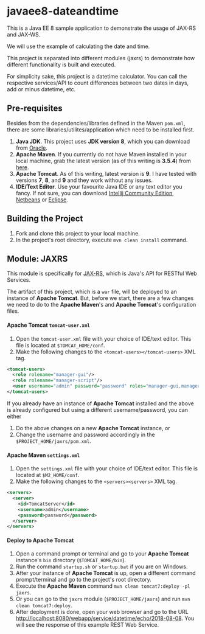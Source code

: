 # javaee8-dateandtime

This is a Java EE 8 sample application to demonstrate the usage of JAX-RS and JAX-WS.

We will use the example of calculating the date and time.

This project is separated into different modules (jaxrs) to demonstrate how different functionality is built and executed.

For simplicity sake, this project is a datetime calculator. You can call the respective services/API to count differences between two dates in days, add or minus datetime, etc.

## Pre-requisites

Besides from the dependencies/libraries defined in the Maven `pom.xml`, there are some libraries/utilites/application which need to be installed first.

1. **Java JDK**. This project uses **JDK version 8**, which you can download from [Oracle](http://www.oracle.com/technetwork/java/javase/downloads/jdk8-downloads-2133151.html).
2. **Apache Maven**. If you currently do not have Maven installed in your local machine, grab the latest version (as of this writing is **3.5.4**) from [here](https://maven.apache.org/download.cgi).
3. **Apache Tomcat**. As of this writing, latest version is **9**. I have tested with versions **7**, **8**, and **9** and they work without any issues.
4. **IDE/Text Editor**. Use your favourite Java IDE or any text editor you fancy. If not sure, you can download [Intellij Community Edition](https://www.jetbrains.com/idea/download/index.html#section=windows), [Netbeans](https://netbeans.org/downloads/) or [Eclipse](https://www.eclipse.org/downloads/).

## Building the Project

1. Fork and clone this project to your local machine.
2. In the project's root directory, execute `mvn clean install` command.

## Module: JAXRS

This module is specifically for [JAX-RS](https://en.wikipedia.org/wiki/Java_API_for_RESTful_Web_Services), which is Java's API for RESTful Web Services.

The artifact of this project, which is a `war` file, will be deployed to an instance of **Apache Tomcat**. But, before we start, there are a few changes we need to do to the **Apache Maven**'s and **Apache Tomcat**'s configuration files.

#### Apache Tomcat `tomcat-user.xml`

1. Open the `tomcat-user.xml` file with your choice of IDE/text editor. This file is located at `$TOMCAT_HOME/conf`.
2. Make the following changes to the `<tomcat-users></tomcat-users>` XML tag.
```xml
<tomcat-users>
  <role rolename="manager-gui"/>
  <role rolename="manager-script"/>
  <user username="admin" password="password" roles="manager-gui,manager-scripts"/>
</tomcat-users>
```
If you already have an instance of **Apache Tomcat** installed and the above is already configured but using a different username/password, you can either
1. Do the above changes on a new **Apache Tomcat** instance, or
2. Change the username and password accordingly in the `$PROJECT_HOME/jaxrs/pom.xml`.

#### Apache Maven `settings.xml`

1. Open the `settings.xml` file with your choice of IDE/text editor. This file is located at `$M2_HOME/conf`.
2. Make the following changes to the `<servers><servers>` XML tag.

```xml
<servers>
  <server>
    <id>TomcatServer</id>
    <username>admin</username>
    <password>password</password>
  </server>
</servers>
```

#### Deploy to Apache Tomcat

1. Open a command prompt or terminal and go to your **Apache Tomcat** instance's `bin` directory (`$TOMCAT_HOME/bin`).
2. Run the command `startup.sh` or `startup.bat` if you are on Windows.
3. After your instance of **Apache Tomcat** is up, open a different command prompt/terminal and go to the project's root directory.
4. Execute the **Apache Maven** command `mvn clean tomcat7:deploy -pl jaxrs`.
5. Or you can go to the `jaxrs` module (`$PROJECT_HOME/jaxrs`) and run `mvn clean tomcat7:deploy`.
6. After deployment is done, open your web browser and go to the URL [http://localhost:8080/webapp/service/datetime/echo/2018-08-08](http://localhost:8080/webapp/service/datetime/echo/2018-08-08). You will see the response of this example REST Web Service.
